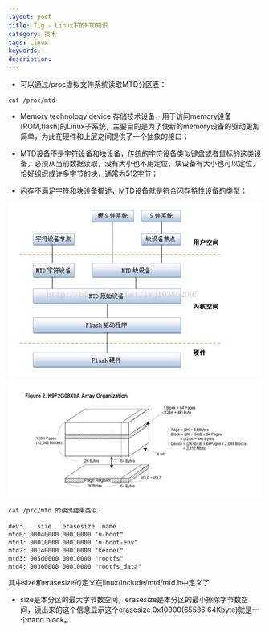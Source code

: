 ```yaml
---
layout: post
title: Tig - Linux下的MTD知识
category: 技术
tags: Linux
keywords:
description:
---
```


* 可以通过/proc虚拟文件系统读取MTD分区表：

```
cat /proc/mtd
```

* Memory technology device 存储技术设备，用于访问memory设备(ROM,flash)的Linux子系统，主要目的是为了使新的memory设备的驱动更加简单，为此在硬件和上层之间提供了一个抽象的接口；

* MTD设备不是字符设备和块设备，传统的字符设备类似键盘或者鼠标的这类设备，必须从当前数据读取，没有大小也不用定位，块设备有大小也可以定位，恰好组织成许多字节的块，通常为512字节；

* 闪存不满足字符和块设备描述，MTD设备就是符合闪存特性设备的类型；

![](/image/mtd1.png)

![](/image/mtd2.png)

```
cat /prc/mtd 的读出结果类似：

dev:    size   erasesize  name
mtd0: 00040000 00010000 "u-boot"
mtd1: 00010000 00010000 "u-boot-env"
mtd2: 00140000 00010000 "kernel"
mtd3: 005d0000 00010000 "rootfs"
mtd4: 00360000 00010000 "rootfs_data"
```

其中size和erasesize的定义在linux/include/mtd/mtd.h中定义了

* size是本分区的最大字节数空间，erasesize是本分区的最小擦除字节数空间，读出来的这个信息显示这个erasesize 0x10000(65536 64Kbyte)就是一个nand block。
